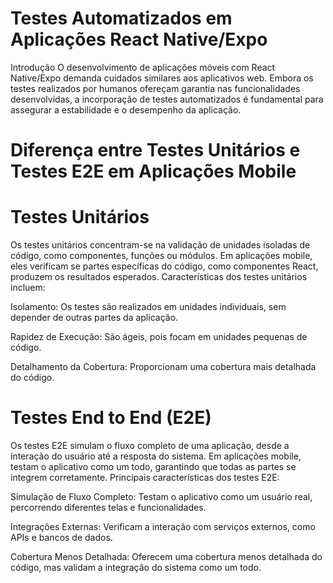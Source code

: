 # Testes Automatizados em Aplicações React Native/Expo
Introdução
O desenvolvimento de aplicações móveis com React Native/Expo demanda cuidados similares aos aplicativos web. Embora os testes realizados por humanos ofereçam garantia nas funcionalidades desenvolvidas, a incorporação de testes automatizados é fundamental para assegurar a estabilidade e o desempenho da aplicação.

# Diferença entre Testes Unitários e Testes E2E em Aplicações Mobile
# Testes Unitários
Os testes unitários concentram-se na validação de unidades isoladas de código, como componentes, funções ou módulos. Em aplicações mobile, eles verificam se partes específicas do código, como componentes React, produzem os resultados esperados. Características dos testes unitários incluem:

Isolamento: Os testes são realizados em unidades individuais, sem depender de outras partes da aplicação.

Rapidez de Execução: São ágeis, pois focam em unidades pequenas de código.

Detalhamento da Cobertura: Proporcionam uma cobertura mais detalhada do código.

# Testes End to End (E2E)
Os testes E2E simulam o fluxo completo de uma aplicação, desde a interação do usuário até a resposta do sistema. Em aplicações mobile, testam o aplicativo como um todo, garantindo que todas as partes se integrem corretamente. Principais características dos testes E2E:

Simulação de Fluxo Completo: Testam o aplicativo como um usuário real, percorrendo diferentes telas e funcionalidades.

Integrações Externas: Verificam a interação com serviços externos, como APIs e bancos de dados.

Cobertura Menos Detalhada: Oferecem uma cobertura menos detalhada do código, mas validam a integração do sistema como um todo.
